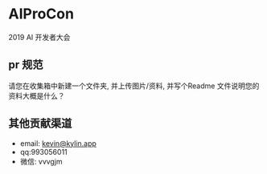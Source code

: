# AIProCon
2019 AI 开发者大会



## pr 规范

请您在收集箱中新建一个文件夹, 并上传图片/资料, 并写个Readme 文件说明您的资料大概是什么？



## 其他贡献渠道

- email: kevin@kylin.app
- qq:993056011
- 微信: vvvgjm
